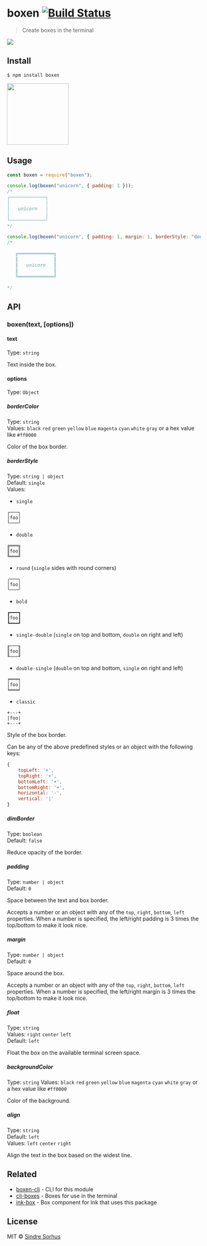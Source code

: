 # boxen [![Build Status](https://travis-ci.org/sindresorhus/boxen.svg?branch=master)](https://travis-ci.org/sindresorhus/boxen)

> Create boxes in the terminal

![](screenshot.png)

## Install

```
$ npm install boxen
```

<a href="https://www.patreon.com/sindresorhus">
	<img src="https://c5.patreon.com/external/logo/become_a_patron_button@2x.png" width="160">
</a>

## Usage

```js
const boxen = require("boxen");

console.log(boxen("unicorn", { padding: 1 }));
/*
┌─────────────┐
│             │
│   unicorn   │
│             │
└─────────────┘
*/

console.log(boxen("unicorn", { padding: 1, margin: 1, borderStyle: "double" }));
/*

   ╔═════════════╗
   ║             ║
   ║   unicorn   ║
   ║             ║
   ╚═════════════╝

*/
```

## API

### boxen(text, [options])

#### text

Type: `string`

Text inside the box.

#### options

Type: `Object`

##### borderColor

Type: `string`<br>
Values: `black` `red` `green` `yellow` `blue` `magenta` `cyan` `white` `gray` or a hex value like `#ff0000`

Color of the box border.

##### borderStyle

Type: `string | object`<br>
Default: `single`<br>
Values:

- `single`

```
┌───┐
│foo│
└───┘
```

- `double`

```
╔═══╗
║foo║
╚═══╝
```

- `round` (`single` sides with round corners)

```
╭───╮
│foo│
╰───╯
```

- `bold`

```
┏━━━┓
┃foo┃
┗━━━┛
```

- `single-double` (`single` on top and bottom, `double` on right and left)

```
╓───╖
║foo║
╙───╜
```

- `double-single` (`double` on top and bottom, `single` on right and left)

```
╒═══╕
│foo│
╘═══╛
```

- `classic`

```
+---+
|foo|
+---+
```

Style of the box border.

Can be any of the above predefined styles or an object with the following keys:

```js
{
	topLeft: '+',
	topRight: '+',
	bottomLeft: '+',
	bottomRight: '+',
	horizontal: '-',
	vertical: '|'
}
```

##### dimBorder

Type: `boolean`<br>
Default: `false`

Reduce opacity of the border.

##### padding

Type: `number | object`<br>
Default: `0`

Space between the text and box border.

Accepts a number or an object with any of the `top`, `right`, `bottom`, `left` properties. When a number is specified, the left/right padding is 3 times the top/bottom to make it look nice.

##### margin

Type: `number | object`<br>
Default: `0`

Space around the box.

Accepts a number or an object with any of the `top`, `right`, `bottom`, `left` properties. When a number is specified, the left/right margin is 3 times the top/bottom to make it look nice.

##### float

Type: `string`<br>
Values: `right` `center` `left`<br>
Default: `left`

Float the box on the available terminal screen space.

##### backgroundColor

Type: `string`
Values: `black` `red` `green` `yellow` `blue` `magenta` `cyan` `white` `gray` or a hex value like `#ff0000`

Color of the background.

##### align

Type: `string`<br>
Default: `left`<br>
Values: `left` `center` `right`

Align the text in the box based on the widest line.

## Related

- [boxen-cli](https://github.com/sindresorhus/boxen-cli) - CLI for this module
- [cli-boxes](https://github.com/sindresorhus/cli-boxes) - Boxes for use in the terminal
- [ink-box](https://github.com/sindresorhus/ink-box) - Box component for Ink that uses this package

## License

MIT © [Sindre Sorhus](https://sindresorhus.com)
